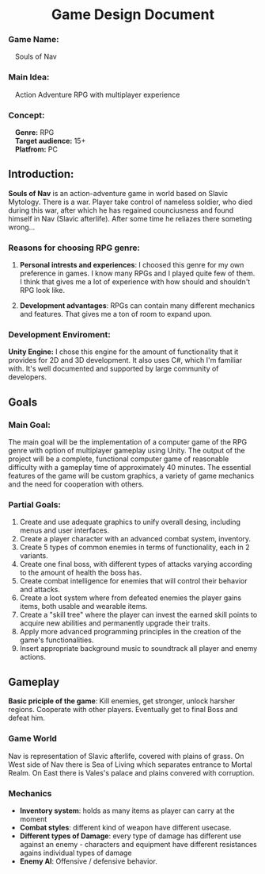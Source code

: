 <div align="center">

# Game Design Document
</div>

### Game Name: 
&emsp;Souls of Nav

### Main Idea:
&emsp;Action Adventure RPG with multiplayer experience

### Concept:
&emsp;<b>Genre:</b> RPG <br>
&emsp;<b>Target audience:</b> 15+ <br>
&emsp;<b>Platfrom:</b> PC <br>

## Introduction:
<p>
<b>Souls of Nav</b> 
    is an action-adventure game in world based on Slavic Mytology. There is a war. Player take control of nameless soldier, who died during this war, after which he has regained counciusness and found himself in Nav (Slavic afterlife). After some time he reliazes there someting wrong...
</p>

### Reasons for choosing RPG genre:
<ol>
    <li>
    <b>Personal intrests and experiences</b>: 
    I choosed this genre for my own preference in games. I know many RPGs and I played quite few of them. I think that gives me a lot of experience with how should and shouldn't RPG look like.
    </li> <p>
    <li>
    <b>Development advantages</b>: 
    RPGs can contain many different mechanics and features. That gives me a ton of room to expand upon.
    </li>
</ol>

### Development Enviroment:
<p>
<b>Unity Engine:</b> 
    I chose this engine for the amount of functionality that it provides for 2D and 3D development. It also uses C#, which I'm familiar with. It's well documented and supported by large community of developers. 
</p>

## Goals
### Main Goal:
<p>
    The main goal will be the implementation of a computer game of the RPG genre with option of multiplayer gameplay using Unity. The output of the project will be a complete, functional computer game of reasonable difficulty with a gameplay time of approximately 40 minutes. The essential features of the game will be custom graphics, a variety of game mechanics and the need for cooperation with others.
</p>

### Partial Goals:
<ol>
    <li>
        Create and use adequate graphics to unify overall desing, including menus and user interfaces.
    </li> <li>
        Create a player character with an advanced combat system, inventory.
    </li> <li>
        Create 5 types of common enemies in terms of functionality, each in 2 variants.
    </li> <li>
        Create one final boss, with different types of attacks varying according to the amount of health the boss has.
    </li> <li>
        Create combat intelligence for enemies that will control their behavior and attacks.
    </li> <li>
        Create a loot system where from defeated enemies the player gains items, both usable and wearable items.
    </li> <li>
        Create a "skill tree" where the player can invest the earned skill points to acquire new abilities and permanently upgrade their traits.
    </li> <li>
        Apply more advanced programming principles in the creation of the game's functionalities.
    </li> <li>
        Insert appropriate background music to soundtrack all player and enemy actions.
    </li>
</ol>

## Gameplay
<p>
    <b>Basic priciple of the game</b>: Kill enemies, get stronger, unlock harsher regions. Cooperate with other players. Eventually get to final Boss and defeat him.
</p>

### Game World
<p>
    Nav is representation of Slavic afterlife, covered with plains of grass. On West side of Nav there is Sea of Living which separates entrance to Mortal Realm. On East there is Vales's palace and plains convered with corruption. 
</p>

### Mechanics
<ul>
    <li>
        <b>Inventory system</b>: holds as many items as player can carry at the moment
    </li> <li>
        <b>Combat styles</b>: different kind of weapon have different usecase.
    </li> <li>
        <b>Different types of Damage</b>: every type of damage has different use against an enemy - characters and equipment have different resistances agains individual types of damage
    </li> <li>
        <b>Enemy AI</b>: Offensive / defensive behavior.
    </li>
    <!--<b>Usage of Magic</b>: -->
</ul>
<!--### Characters-->